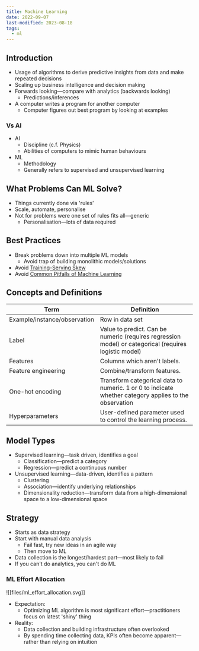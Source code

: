 ```yaml
---
title: Machine Learning
date: 2022-09-07
last-modified: 2023-08-18
tags:
  - ml
---
```


## Introduction

- Usage of algorithms to derive predictive insights from data and make repeated decisions
- Scaling up business intelligence and decision making
- Forwards looking—compare with analytics (backwards looking)
	- Predictions/inferences
- A computer writes a program for another computer
	- Computer figures out best program by looking at examples

### Vs AI

- AI
	- Discipline (c.f. Physics)
	- Abilities of computers to mimic human behaviours
- ML
	- Methodology
	- Generally refers to supervised and unsupervised learning

## What Problems Can ML Solve?

- Things currently done via 'rules'
- Scale, automate, personalise
- Not for problems were one set of rules fits all—generic
	- Personalisation—lots of data required

## Best Practices

- Break problems down into multiple ML models
	- Avoid trap of building monolithic models/solutions
- Avoid [Training-Serving Skew](Training-Serving%20Skew.md)
- Avoid [Common Pitfalls of Machine Learning](Common%20Pitfalls%20of%20Machine%20Learning.md)

## Concepts and Definitions

| Term                         | Definition                                                                                            |
| ---------------------------- | ----------------------------------------------------------------------------------------------------- |
| Example/instance/observation | Row in data set                                                                                       |
| Label                        | Value to predict. Can be numeric (requires regression model) or categorical (requires logistic model) |
| Features                     | Columns which aren't labels.                                                                          |
| Feature engineering          | Combine/transform features.                                                                           |
| One-hot encoding             | Transform categorical data to numeric. 1 or 0 to indicate whether category applies to the observation |
| Hyperparameters              | User-defined parameter used to control the learning process.                                          |

## Model Types

- Supervised learning—task driven, identifies a goal
	- Classification—predict a category
	- Regression—predict a continuous number
- Unsupervised learning—data-driven, identifies a pattern
	- Clustering
	- Association—identify underlying relationships
	- Dimensionality reduction—transform data from a high-dimensional space to a low-dimensional space

## Strategy

- Starts as data strategy
- Start with manual data analysis
	- Fail fast, try new ideas in an agile way
	- Then move to ML
- Data collection is the longest/hardest part—most likely to fail
- If you can't do analytics, you can't do ML

### ML Effort Allocation

![[files/ml_effort_allocation.svg]]

- Expectation:
	- Optimizing ML algorithm is most significant effort—practitioners focus on latest 'shiny' thing
- Reality:
	- Data collection and building infrastructure often overlooked
	- By spending time collecting data, KPIs often become apparent—rather than relying on intuition
